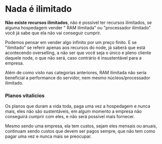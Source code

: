 # Nada é ilimitado

**Não existe recursos ilimitados**, não é possível ter recursos ilimitados, se alguma hospedagem vender " RAM ilimitada" ou "processador ilimitado" você já sabe que ela não vai conseguir cumprir.

Podemos pensar em vender algo infinito por um preço finito. E se "ilimitado" se referir apenas aos recursos do node, já saberá que está acontecendo overselling, a não ser que você seja o único e pleno cliente daquele node, o que não será, caso contrário é insustentável para a empresa.

Além de como visto nas categorias anteriores, RAM ilimitada não seria beneficial a performance do servidor, nem mesmo núcleos/processador ilimitado.

### Planos vitalícios

Os planos que duram a vida toda, paga uma vez a hospedagem e nunca mais, eles não são sustentáveis, em algum momento a empresa não conseguirá cumprir com eles, e não será possível mais fornecer.

Mesmo sendo uma empresa, ela tem custos, sejam eles mensais ou anuais, continuam sendo custos que devem ser pagos sempre, que não tem como pagar uma vez e nunca mais se preocupar.
